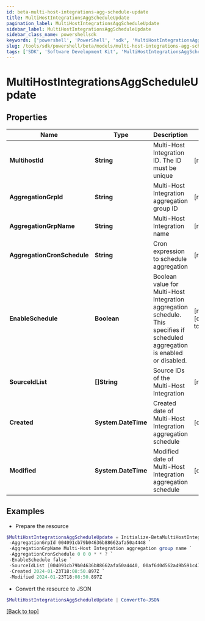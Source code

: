 ```yaml
---
id: beta-multi-host-integrations-agg-schedule-update
title: MultiHostIntegrationsAggScheduleUpdate
pagination_label: MultiHostIntegrationsAggScheduleUpdate
sidebar_label: MultiHostIntegrationsAggScheduleUpdate
sidebar_class_name: powershellsdk
keywords: ['powershell', 'PowerShell', 'sdk', 'MultiHostIntegrationsAggScheduleUpdate', 'BetaMultiHostIntegrationsAggScheduleUpdate'] 
slug: /tools/sdk/powershell/beta/models/multi-host-integrations-agg-schedule-update
tags: ['SDK', 'Software Development Kit', 'MultiHostIntegrationsAggScheduleUpdate', 'BetaMultiHostIntegrationsAggScheduleUpdate']
---
```



# MultiHostIntegrationsAggScheduleUpdate

## Properties

Name | Type | Description | Notes
------------ | ------------- | ------------- | -------------
**MultihostId** | **String** | Multi-Host Integration ID. The ID must be unique | [required]
**AggregationGrpId** | **String** | Multi-Host Integration aggregation group ID | [required]
**AggregationGrpName** | **String** | Multi-Host Integration name | [required]
**AggregationCronSchedule** | **String** | Cron expression to schedule aggregation | [required]
**EnableSchedule** | **Boolean** | Boolean value for Multi-Host Integration aggregation schedule.  This specifies if scheduled aggregation is enabled or disabled. | [required][default to $false]
**SourceIdList** | **[]String** | Source IDs of the Multi-Host Integration | [required]
**Created** | **System.DateTime** | Created date of Multi-Host Integration aggregation schedule | [optional] 
**Modified** | **System.DateTime** | Modified date of Multi-Host Integration aggregation schedule | [optional] 

## Examples

- Prepare the resource
```powershell
$MultiHostIntegrationsAggScheduleUpdate = Initialize-BetaMultiHostIntegrationsAggScheduleUpdate  -MultihostId 004091cb79b04636b88662afa50a4456 `
 -AggregationGrpId 004091cb79b04636b88662afa50a4448 `
 -AggregationGrpName Multi-Host Integration aggregation group name `
 -AggregationCronSchedule 0 0 0 * * ? `
 -EnableSchedule false `
 -SourceIdList [004091cb79b04636b88662afa50a4440, 00af6d0d562a49b591c47be908740542] `
 -Created 2024-01-23T18:08:50.897Z `
 -Modified 2024-01-23T18:08:50.897Z
```

- Convert the resource to JSON
```powershell
$MultiHostIntegrationsAggScheduleUpdate | ConvertTo-JSON
```


[[Back to top]](#) 

